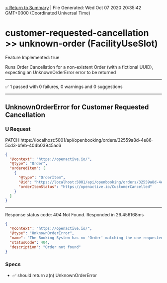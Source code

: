 [< Return to Summary](summary.md) | File Generated: Wed Oct 07 2020 20:35:42 GMT+0000 (Coordinated Universal Time)

# customer-requested-cancellation >> unknown-order (FacilityUseSlot)

Feature Implemented: true

Runs Order Cancellation for a non-existent Order (with a fictional UUID), expecting an UnknownOrderError error to be returned

---

✅ 1 passed with 0 failures, 0 warnings and 0 suggestions 

---


## UnknownOrderError for Customer Requested Cancellation

### U Request
PATCH https://localhost:5001/api/openbooking/orders/32559a8d-4e86-5cd3-bfeb-404b03945ac6
```json
{
  "@context": "https://openactive.io/",
  "@type": "Order",
  "orderedItem": [
    {
      "@type": "OrderItem",
      "@id": "https://localhost:5001/api/openbooking/orders/32559a8d-4e86-5cd3-bfeb-404b03945ac6#/orderedItems/1",
      "orderItemStatus": "https://openactive.io/CustomerCancelled"
    }
  ]
}
```

---

Response status code: 404 Not Found. Responded in 26.456168ms
```json
{
  "@context": "https://openactive.io/",
  "@type": "UnknownOrderError",
  "name": "The Booking System has no 'Order' matching the one requested.",
  "statusCode": 404,
  "description": "Order not found"
}
```
### Specs
* ✅ should return a(n) UnknownOrderError



